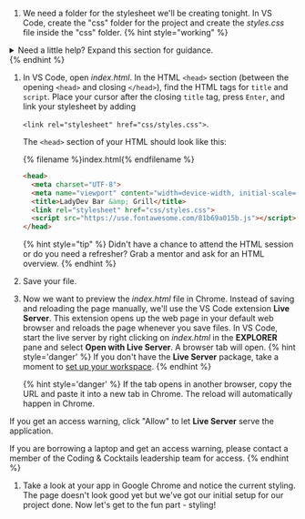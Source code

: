1. We need a folder for the stylesheet we'll be creating tonight. In VS Code, create the "css" folder for the project and create the _styles.css_ file inside the "css" folder.
   {% hint style="working" %}
<details>
<summary>
Need a little help? Expand this section for guidance. 
</summary> 
In VS Code, click on <b>SESSION2</b> expander and click on the <b>New Folder</b> icon. Name your folder "css". Right click on the "css" folder. Select <b>New File</b> to create your stylesheet file. Name the file <i>styles.css</i>.
</details>
   {% endhint %}

1. In VS Code, open _index.html_. In the HTML `<head>` section (between the opening `<head>` and closing `</head>`), find the HTML tags for `title` and `script`. Place your cursor after the closing `title` tag, press `Enter`, and link your stylesheet by adding 

   `<link rel="stylesheet" href="css/styles.css">`.
   
   The `<head>` section of your HTML should look like this:

      {% filename %}index.html{% endfilename %}
    ```html
    <head>
      <meta charset="UTF-8">
      <meta name="viewport" content="width=device-width, initial-scale=1">
      <title>LadyDev Bar &amp; Grill</title>
      <link rel="stylesheet" href="css/styles.css">
      <script src="https://use.fontawesome.com/81b69a015b.js"></script>
    </head>
    ```
   {% hint style="tip" %}
Didn't have a chance to attend the HTML session or do you need a refresher? Grab a mentor and ask for an HTML overview.
   {% endhint %}

1. Save your file.

1. Now we want to preview the _index.html_ file in Chrome. Instead of saving and reloading the page manually, we'll use the VS Code extension **Live Server**. This extension opens up the web page in your default web browser and reloads the page whenever you save files. In VS Code, start the live server by right clicking on _index.html_ in the **EXPLORER** pane and select **Open with Live Server**. A browser tab will open.
   {% hint style='danger' %}
If you don't have the **Live Server** package, take a moment to [set up your workspace](/setup).
   {% endhint %}   

   {% hint style='danger' %}
If the tab opens in another browser, copy the URL and paste it into a new tab in Chrome. The reload will automatically happen in Chrome.

If you get an access warning, click "Allow" to let **Live Server** serve the application.

If you are borrowing a laptop and get an access warning, please contact a member of the Coding & Cocktails leadership team for access.
   {% endhint %}   

1. Take a look at your app in Google Chrome and notice the current styling. The page doesn't look good yet but we've got our initial setup for our project done. Now let's get to the fun part - styling!

